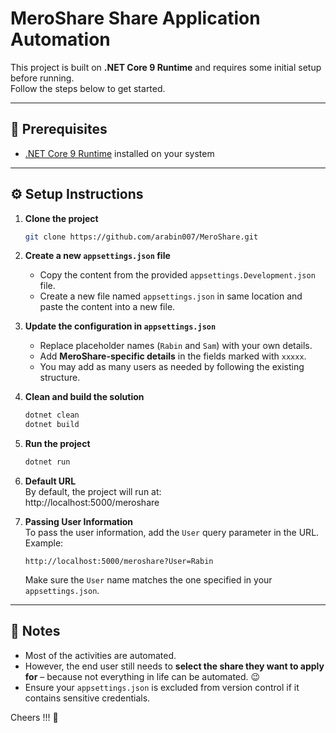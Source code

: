 # MeroShare Share Application Automation

This project is built on **.NET Core 9 Runtime** and requires some initial setup before running.  
Follow the steps below to get started.

---

## 🚀 Prerequisites

- [.NET Core 9 Runtime](https://dotnet.microsoft.com/en-us/download/dotnet) installed on your system  

---

## ⚙️ Setup Instructions

1. **Clone the project**  
   ```bash
   git clone https://github.com/arabin007/MeroShare.git
   ```

2. **Create a new `appsettings.json` file**  
   - Copy the content from the provided `appsettings.Development.json` file.  
   - Create a new file named `appsettings.json` in same location and paste the content into a new file.

3. **Update the configuration in `appsettings.json`**  
   - Replace placeholder names (`Rabin` and `Sam`) with your own details.  
   - Add **MeroShare-specific details** in the fields marked with `xxxxx`.  
   - You may add as many users as needed by following the existing structure.

4. **Clean and build the solution**  
   ```bash
   dotnet clean
   dotnet build
   ```

5. **Run the project**  
   ```bash
   dotnet run
   ```

6. **Default URL**  
   By default, the project will run at:  
   http://localhost:5000/meroshare

7. **Passing User Information**  
   To pass the user information, add the `User` query parameter in the URL.  
   Example:  
   ```
   http://localhost:5000/meroshare?User=Rabin
   ```
   Make sure the `User` name matches the one specified in your `appsettings.json`.

---

## 📌 Notes

- Most of the activities are automated.  
- However, the end user still needs to **select the share they want to apply for** – because not everything in life can be automated. 😉  
- Ensure your `appsettings.json` is excluded from version control if it contains sensitive credentials.  

Cheers !!! 🎉
